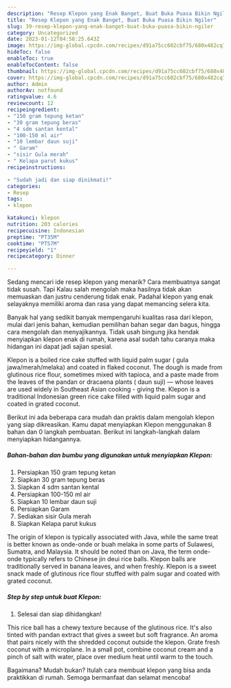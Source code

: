 ```yaml
---
description: "Resep Klepon yang Enak Banget, Buat Buka Puasa Bikin Ngiler"
title: "Resep Klepon yang Enak Banget, Buat Buka Puasa Bikin Ngiler"
slug: 39-resep-klepon-yang-enak-banget-buat-buka-puasa-bikin-ngiler
category: Uncategorized
date: 2023-01-12T04:58:25.643Z
image: https://img-global.cpcdn.com/recipes/d91a75cc602cbf75/680x482cq70/klepon-foto-resep-utama.jpg
hideToc: false
enableToc: true
enableTocContent: false
thumbnail: https://img-global.cpcdn.com/recipes/d91a75cc602cbf75/680x482cq70/klepon-foto-resep-utama.jpg
cover: https://img-global.cpcdn.com/recipes/d91a75cc602cbf75/680x482cq70/klepon-foto-resep-utama.jpg
author: Admin
authorAv: notfound
ratingvalue: 4.6
reviewcount: 12
recipeingredient:
- "150 gram tepung ketan"
- "30 gram tepung beras"
- "4 sdm santan kental"
- "100-150 ml air"
- "10 lembar daun suji"
- " Garam"
- "sisir Gula merah"
- " Kelapa parut kukus"
recipeinstructions:

- "Sudah jadi dan siap dinikmati!"
categories:
- Resep
tags:
- klepon

katakunci: klepon 
nutrition: 203 calories
recipecuisine: Indonesian
preptime: "PT35M"
cooktime: "PT57M"
recipeyield: "1"
recipecategory: Dinner

---
```



Sedang mencari ide resep klepon yang menarik? Cara membuatnya sangat tidak susah. Tapi Kalau salah mengolah maka hasilnya tidak akan memuaskan dan justru cenderung tidak enak. Padahal klepon yang enak selayaknya memiliki aroma dan rasa yang dapat memancing selera kita.


Banyak hal yang sedikit banyak mempengaruhi kualitas rasa dari klepon, mulai dari jenis bahan, kemudian pemilihan bahan segar dan bagus, hingga cara mengolah dan menyajikannya. Tidak usah bingung jika hendak menyiapkan klepon enak di rumah, karena asal sudah tahu caranya maka hidangan ini dapat jadi sajian spesial.

Klepon is a boiled rice cake stuffed with liquid palm sugar ( gula jawa/merah/melaka) and coated in flaked coconut. The dough is made from glutinous rice flour, sometimes mixed with tapioca, and a paste made from the leaves of the pandan or dracaena plants ( daun suji) — whose leaves are used widely in Southeast Asian cooking - giving the. Klepon is a traditional Indonesian green rice cake filled with liquid palm sugar and coated in grated coconut.


Berikut ini ada beberapa cara mudah dan praktis dalam mengolah klepon yang siap dikreasikan. Kamu dapat menyiapkan Klepon menggunakan 8 bahan dan 0 langkah pembuatan. Berikut ini langkah-langkah dalam menyiapkan hidangannya.

<!--inarticleads1-->

##### Bahan-bahan dan bumbu yang digunakan untuk menyiapkan Klepon:

1. Persiapkan 150 gram tepung ketan
1. Siapkan 30 gram tepung beras
1. Siapkan 4 sdm santan kental
1. Persiapkan 100-150 ml air
1. Siapkan 10 lembar daun suji
1. Persiapkan  Garam
1. Sediakan sisir Gula merah
1. Siapkan  Kelapa parut kukus


The origin of klepon is typically associated with Java, while the same treat is better known as onde-onde or buah melaka in some parts of Sulawesi, Sumatra, and Malaysia. It should be noted than on Java, the term onde-onde typically refers to Chinese jin deui rice balls. Klepon balls are traditionally served in banana leaves, and when freshly. Klepon is a sweet snack made of glutinous rice flour stuffed with palm sugar and coated with grated coconut. 

<!--inarticleads2-->

##### Step by step untuk buat Klepon:


1. Selesai dan siap dihidangkan!

This rice ball has a chewy texture because of the glutinous rice. It&#39;s also tinted with pandan extract that gives a sweet but soft fragrance. An aroma that pairs nicely with the shredded coconut outside the klepon. Grate fresh coconut with a microplane. In a small pot, combine coconut cream and a pinch of salt with water, place over medium heat until warm to the touch. 

Bagaimana? Mudah bukan? Itulah cara membuat klepon yang bisa anda praktikkan di rumah. Semoga bermanfaat dan selamat mencoba!
